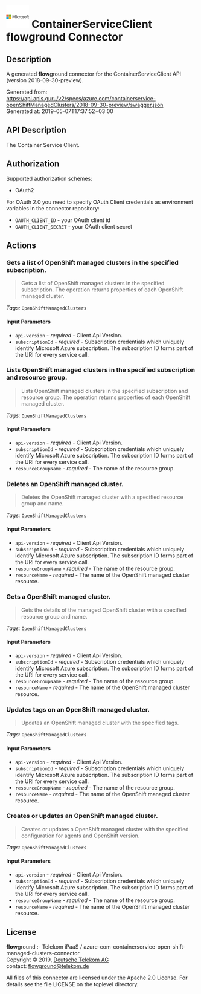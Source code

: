 # ![LOGO](logo.png) ContainerServiceClient **flow**ground Connector

## Description

A generated **flow**ground connector for the ContainerServiceClient API (version 2018-09-30-preview).

Generated from: https://api.apis.guru/v2/specs/azure.com/containerservice-openShiftManagedClusters/2018-09-30-preview/swagger.json<br/>
Generated at: 2019-05-07T17:37:52+03:00

## API Description

The Container Service Client.

## Authorization

Supported authorization schemes:
- OAuth2

For OAuth 2.0 you need to specify OAuth Client credentials as environment variables in the connector repository:
* `OAUTH_CLIENT_ID` - your OAuth client id
* `OAUTH_CLIENT_SECRET` - your OAuth client secret

## Actions

### Gets a list of OpenShift managed clusters in the specified subscription.

> Gets a list of OpenShift managed clusters in the specified subscription. The operation returns properties of each OpenShift managed cluster.

*Tags:* `OpenShiftManagedClusters`

#### Input Parameters
* `api-version` - _required_ - Client Api Version.
* `subscriptionId` - _required_ - Subscription credentials which uniquely identify Microsoft Azure subscription. The subscription ID forms part of the URI for every service call.

### Lists OpenShift managed clusters in the specified subscription and resource group.

> Lists OpenShift managed clusters in the specified subscription and resource group. The operation returns properties of each OpenShift managed cluster.

*Tags:* `OpenShiftManagedClusters`

#### Input Parameters
* `api-version` - _required_ - Client Api Version.
* `subscriptionId` - _required_ - Subscription credentials which uniquely identify Microsoft Azure subscription. The subscription ID forms part of the URI for every service call.
* `resourceGroupName` - _required_ - The name of the resource group.

### Deletes an OpenShift managed cluster.

> Deletes the OpenShift managed cluster with a specified resource group and name.

*Tags:* `OpenShiftManagedClusters`

#### Input Parameters
* `api-version` - _required_ - Client Api Version.
* `subscriptionId` - _required_ - Subscription credentials which uniquely identify Microsoft Azure subscription. The subscription ID forms part of the URI for every service call.
* `resourceGroupName` - _required_ - The name of the resource group.
* `resourceName` - _required_ - The name of the OpenShift managed cluster resource.

### Gets a OpenShift managed cluster.

> Gets the details of the managed OpenShift cluster with a specified resource group and name.

*Tags:* `OpenShiftManagedClusters`

#### Input Parameters
* `api-version` - _required_ - Client Api Version.
* `subscriptionId` - _required_ - Subscription credentials which uniquely identify Microsoft Azure subscription. The subscription ID forms part of the URI for every service call.
* `resourceGroupName` - _required_ - The name of the resource group.
* `resourceName` - _required_ - The name of the OpenShift managed cluster resource.

### Updates tags on an OpenShift managed cluster.

> Updates an OpenShift managed cluster with the specified tags.

*Tags:* `OpenShiftManagedClusters`

#### Input Parameters
* `api-version` - _required_ - Client Api Version.
* `subscriptionId` - _required_ - Subscription credentials which uniquely identify Microsoft Azure subscription. The subscription ID forms part of the URI for every service call.
* `resourceGroupName` - _required_ - The name of the resource group.
* `resourceName` - _required_ - The name of the OpenShift managed cluster resource.

### Creates or updates an OpenShift managed cluster.

> Creates or updates a OpenShift managed cluster with the specified configuration for agents and OpenShift version.

*Tags:* `OpenShiftManagedClusters`

#### Input Parameters
* `api-version` - _required_ - Client Api Version.
* `subscriptionId` - _required_ - Subscription credentials which uniquely identify Microsoft Azure subscription. The subscription ID forms part of the URI for every service call.
* `resourceGroupName` - _required_ - The name of the resource group.
* `resourceName` - _required_ - The name of the OpenShift managed cluster resource.

## License

**flow**ground :- Telekom iPaaS / azure-com-containerservice-open-shift-managed-clusters-connector<br/>
Copyright © 2019, [Deutsche Telekom AG](https://www.telekom.de)<br/>
contact: flowground@telekom.de

All files of this connector are licensed under the Apache 2.0 License. For details
see the file LICENSE on the toplevel directory.

